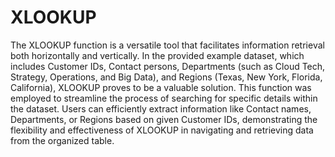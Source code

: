 # XLOOKUP

The XLOOKUP function is a versatile tool that facilitates information retrieval both horizontally and vertically. In the provided example dataset, which includes Customer IDs, Contact persons, Departments (such as Cloud Tech, Strategy, Operations, and Big Data), and Regions (Texas, New York, Florida, California), XLOOKUP proves to be a valuable solution. This function was employed to streamline the process of searching for specific details within the dataset. Users can efficiently extract information like Contact names, Departments, or Regions based on given Customer IDs, demonstrating the flexibility and effectiveness of XLOOKUP in navigating and retrieving data from the organized table.  
